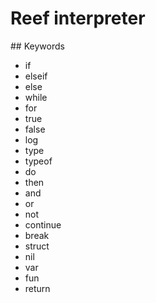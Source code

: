 # Reef interpreter

## Keywords

- if
- elseif
- else
- while
- for
- true
- false
- log
- type
- typeof
- do
- then
- and
- or
- not
- continue
- break
- struct
- nil
- var
- fun
- return
